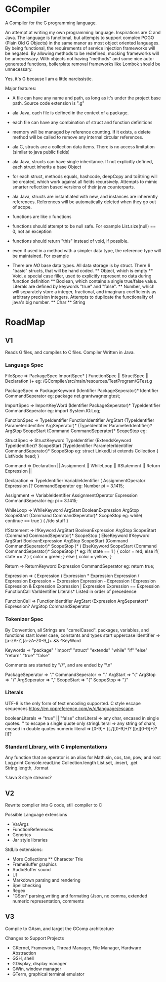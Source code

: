 # GCompiler

A Compiler for the G programming language.

An attempt at writing my own programming language. Inspirations are C and Java. The language is functional, but attempts to support complex POGO (Plain Old G Objects) in the same manor as most object oriented languages. By being functional, the requirements of service injection frameworks will be negated. By allowing methods to be redefined, mocking frameworks will be unnecessary. With objects not having "methods" and some nice auto-generated functions, boilerplate removal frameworks like Lombok should be unnecessary.

Yes, it's G because I am a little narcissistic.

Major features:
* A file can have any name and path, as long as it's under the project base path. Source code extension is ".g"
* ala Java, each file is defined in the context of a package.
* each file can have any combination of struct and function definitions
* memory will be managed by reference counting. If it exists, a delete method will be called to remove any internal circular references.

* ala C, structs are a collection data items. There is no access limitation (similar to java public fields)
* ala Java, structs can have single inheritance. If not explicitly defined, each struct inherits a base Object
* for each struct, methods equals, hashcode, deepCopy and toString will be created, which work against all fields recursively. Attempts to mimic smarter reflection based versions of their java counterparts.
* ala Java, structs are instantiated with new, and instances are inherently references. References will be automatically deleted when they go out of scope.

* functions are like c functions
* functions should attempt to be null safe. For example List.size(null) == 0, not an exception
* functions should return "this" instead of void, if possible.
* even if used in a method with a simpler data type, the reference type will be maintained. For example


* There are *NO* base data types. All data storage is by struct. There 6 "basic" structs, that will be hand coded. 
** Object, which is empty
** Void, a special case filler, used to explicitly represent no data during function definition
** Boolean, which contains a single true/false value. Literals are defined by keywords "true" and "false".
** Number, which will separately store a integer, fractional, and imaginary coefficients as arbitrary precision integers. Attempts to duplicate the functionality of java's big number. 
** Char
** String



# RoadMap
## V1
Reads G files, and compiles to C files. Compiler Written in Java.

### Language Spec
FileSpec => PackageSpec
        ImportSpec*
        (
          FunctionSpec ||
          StructSpec ||
          Declaration
        )+
eg: /GCompiler/src/main/resources/TestProgram/GTest.g
        
PackageSpec => PackageKeyword
               (Identifier PackageSeperator)* 
               Identifier
               CommandSeperator
eg: package net.grantwagner.gtest;
               
ImportSpec => ImportKeyWord 
              (Identifier PackageSeperator)* 
              TypeIdentifier
              CommandSeperator
eg: import System.IO.Log;

FunctionSpec => TypeIdentifier 
                FunctionIdentifier
                ArgStart
                (TypeIdentifier ParameterIdentifier ArgSeperator)*
                (TypeIdentifier ParameterIdentifier)?
                ArgStop
                ScopeStart
                (Command CommandSeperator)*
                ScopeStop
eg:                 
               
StructSpec => StructKeyword
              TypeIdentifier
              (ExtendsKeyword TypeIdentifier)?
              ScopeStart
              (TypeIdentifier ParameterIdentifier CommandSeperator)*
              ScopeStop
eg: struct LinkedList extends Collection {
  ListNode head;
}
  
Command => Declaration ||
           Assignment ||
           WhileLoop ||
           IfStatement ||
           Return
           Expression || 
  
Declaration => TypeIdentifier
               VariableIdentifier
               (
                 AssignmentOperator
                 Expression
               )?
               CommandSeperator
eg: Number pi = 3.1415;

Assignment => VariableIdentifier 
              AssignmentOperator
              Expression
              CommandSeperator
eg: pi = 3.1415;

WhileLoop => WhileKeyword
             ArgStart
             BooleanExpression
             ArgStop
             ScopeStart
             (Command CommandSeperator)*
             ScopeStop
eg: while( continue == true ) {
  //do stuff
}

IfStatement => IfKeyword
               ArgStart
               BooleanExpression
               ArgStop
               ScopeStart
               (Command CommandSeperator)*
               ScopeStop
               (
                 ElseKeyword
                 IfKeyword
                 ArgStart
                 BooleanExpression
                 ArgStop
                 ScopeStart
                 (Command CommandSeperator)*
                 ScopeStop
               )*
               (
                 ElseKeyword
                 ScopeStart
                 (Command CommandSeperator)*
                 ScopeStop
               )*
eg: if( state == 1 ) {
  color = red;
else if( state == 2 ) {
  color = green; 
} else {
  color = yellow;
} 

Return => ReturnKeyword
          Expression
          CommandSeperator
eg: return true;

Expression  => ( Expression )
               Expression * Expression 
               Expression / Expression 
               Expression + Expression 
               Expression - Expression 
               ! Expression
               Expression & Expression 
               Expression | Expression 
               Expression == Expression 
               FunctionCall
               VarIdentifier
               Literals*
Listed in order of precedence

FunctionCall => FunctionIdentifier
                ArgStart
                (Expression ArgSeperator)*
                Expression?
                ArgStop
                CommandSeperator
           
### Tokenizer Spec
By Convention, all Strings are "camelCased". packages, variables, and functions start lower case, constants and types start uppercase
Identifier       => [a-zA-Z][a-zA-Z0-9_]+ && ^KeyWord

Keywords => "package"
            "import"
            "struct"
            "extends"
            "while"
            "if"
            "else"
            "return"
            "true"
            "false"

Comments are started by "//", and are ended by "\n"

PackageSeperator => "."
CommandSeperator => "."
ArgStart         => "("
ArgStop          => ")"
ArgSeperator     => ","
ScopeStart       => "{"
ScopeStop        => "}"

### Literals
UTF-8 is the only form of text encoding supported. 
C style escape sequences https://en.cppreference.com/w/c/language/escape.

booleanLiterals => "true" || "false"
charLiteral => any char, encased in single quotes. '\' to escape a single quote only
stringLiteral => any string of chars, encsed in double quotes
numeric literal => [0-9]+ 
                   ([./][0-9]+)?
                   ([e][0-9]+)?
                   [i]?

### Standard Library, with C implementations
Any function that an operator is an alias for
Math.sin, cos, tan, pow, and root
Log.print
Console.readLine
Collection.length
List.set, .insert, .get
String.length, .format

?Java 8 style streams?

## V2
Rewrite complier into G code, still compiler to C

Possible Language extensions
* VarArgs
* FunctionReferences
* Generics
* Jar style libraries

StdLib extensions:
* More Collections
** Character Trie
* FrameBuffer graphics
* AudioBuffer sound
* UI
* Markdown parsing and rendering
* Spellchecking
* Regex
* "GSon" parsing,writing and formating (Json, no comma, extended numeric representation, comments
  
## V3
Compile to GAsm, and target the GComp architecture

Changes to Support Projects
* GKernel, Framework, Thread Manager, File Manager, Hardware Abstraction 
* GSH, shell
* GDisplay, display manager
* GWin, window manager
* GTerm, graphical terminal emulator

